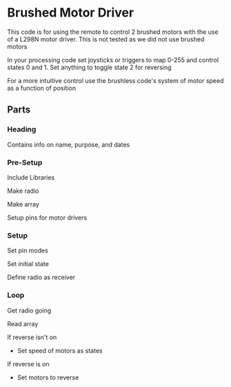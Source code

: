 # Brushed Motor Driver
This code is for using the remote to control 2 brushed motors with the use of a L298N motor driver. This is not tested as we did not use brushed motors

In your processing code set joysticks or triggers to map 0-255 and control states 0 and 1. Set anything to toggle state 2 for reversing

For a more intuitive control use the brushless code's system of motor speed as a function of position

## Parts
### Heading
Contains info on name, purpose, and dates
### Pre-Setup
Include Libraries

Make radio

Make array

Setup pins for motor drivers
### Setup
Set pin modes

Set initial state

Define radio as receiver
### Loop
Get radio going

Read array

If reverse isn't on

 - Set speed of motors as states

If reverse is on

 - Set motors to reverse

